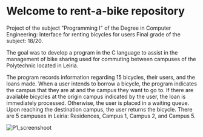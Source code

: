 # Welcome to rent-a-bike repository

Project of the subject "Programming I" of the Degree in Computer Engineering: Interface for renting bicycles for users
Final grade of the subject: 18/20.

The goal was to develop a program in the C language to assist in the management of bike sharing used for commuting between campuses of the Polytechnic located in Leiria. 

The program records information regarding 15 bicycles, their users, and the loans made. When a user intends to borrow a bicycle, the program indicates the campus that they are at and the campus they want to go to. If there are available bicycles at the origin campus indicated by the user, the loan is immediately processed. Otherwise, the user is placed in a waiting queue. Upon reaching the destination campus, the user returns the bicycle. There are 5 campuses in Leiria: Residences, Campus 1, Campus 2, and Campus 5.

![P1_screenshoot](https://user-images.githubusercontent.com/64530615/178125951-85c78786-102b-4305-8921-9cae73b37857.jpg)
